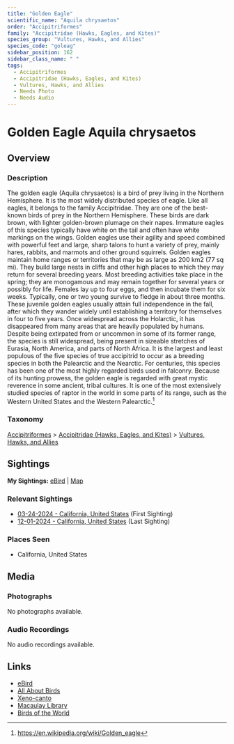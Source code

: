 ```yaml
---
title: "Golden Eagle"
scientific_name: "Aquila chrysaetos"
order: "Accipitriformes"
family: "Accipitridae (Hawks, Eagles, and Kites)"
species_group: "Vultures, Hawks, and Allies"
species_code: "goleag"
sidebar_position: 162
sidebar_class_name: " "
tags: 
  - Accipitriformes
  - Accipitridae (Hawks, Eagles, and Kites)
  - Vultures, Hawks, and Allies
  - Needs Photo
  - Needs Audio
---
```


# Golden Eagle <span className='sci_name'>Aquila chrysaetos</span>

## Overview

### Description
The golden eagle (Aquila chrysaetos) is a bird of prey living in the Northern Hemisphere. It is the most widely distributed species of eagle. Like all eagles, it belongs to the family Accipitridae. They are one of the best-known birds of prey in the Northern Hemisphere. These birds are dark brown, with lighter golden-brown plumage on their napes. Immature eagles of this species typically have white on the tail and often have white markings on the wings. Golden eagles use their agility and speed combined with powerful feet and large, sharp talons to hunt a variety of prey, mainly hares, rabbits, and marmots and other ground squirrels.
Golden eagles maintain home ranges or territories that may be as large as 200 km2 (77 sq mi). They build large nests in cliffs and other high places to which they may return for several breeding years. Most breeding activities take place in the spring; they are monogamous and may remain together for several years or possibly for life. Females lay up to four eggs, and then incubate them for six weeks. Typically, one or two young survive to fledge in about three months. These juvenile golden eagles usually attain full independence in the fall, after which they wander widely until establishing a territory for themselves in four to five years.
Once widespread across the Holarctic, it has disappeared from many areas that are heavily populated by humans. Despite being extirpated from or uncommon in some of its former range, the species is still widespread, being present in sizeable stretches of Eurasia, North America, and parts of North Africa. It is the largest and least populous of the five species of true accipitrid to occur as a breeding species in both the Palearctic and the Nearctic.
For centuries, this species has been one of the most highly regarded birds used in falconry. Because of its hunting prowess, the golden eagle is regarded with great mystic reverence in some ancient, tribal cultures. It is one of the most extensively studied species of raptor in the world in some parts of its range, such as the Western United States and the Western Palearctic.[^1]

[^1]: https://en.wikipedia.org/wiki/Golden_eagle

### Taxonomy
[Accipitriformes](/tags/accipitriformes) > [Accipitridae (Hawks, Eagles, and Kites)](/tags/accipitridae-hawks-eagles-and-kites) > [Vultures, Hawks, and Allies](/tags/vultures-hawks-and-allies)


## Sightings

**My Sightings:** [eBird](https://ebird.org/lifelist?r=world&time=life&spp=goleag) | [Map](/map?species_code=goleag)

### Relevant Sightings

* [03-24-2024 - California, United States](https://ebird.org/checklist/S165849468) (First Sighting)
* [12-01-2024 - California, United States](https://ebird.org/checklist/S204217558) (Last Sighting)

### Places Seen

* California, United States



## Media
### Photographs
No photographs available.

### Audio Recordings
No audio recordings available.

## Links
* [eBird](https://ebird.org/species/goleag) 
* [All About Birds](https://www.allaboutbirds.org/guide/goleag) 
* [Xeno-canto](https://www.xeno-canto.org/species/aquila-chrysaetos) 
* [Macaulay Library](https://search.macaulaylibrary.org/catalog?taxonCode=goleag&sort=rating_rank_desc)
* [Birds of the World](https://birdsoftheworld.org/bow/species/goleag)
